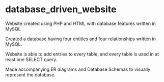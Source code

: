 database_driven_website
=======================

Website created using PHP and HTML with database features written in MySQL

Created a database having four entities and four relationships written in MySQL.

Website is able to add entries to every table, and every table is used in at least one SELECT query.

Made accompanying ER diagrams and Database Schemas to visually represent the database.

